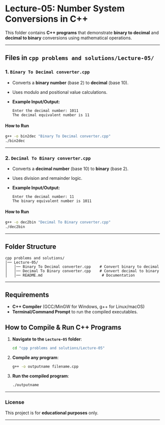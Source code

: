 
# **Lecture-05: Number System Conversions in C++**

This folder contains **C++ programs** that demonstrate **binary to decimal** and **decimal to binary** conversions using mathematical operations.

---

## **Files in `cpp problems and solutions/Lecture-05/`**

### **1. `Binary To Decimal converter.cpp`**
- Converts a **binary number** (base 2) to **decimal** (base 10).
- Uses modulo and positional value calculations.

- **Example Input/Output:**
  ```
  Enter the decimal number: 1011
  The decimal equivalent number is 11
  ```

#### **How to Run**
```sh
g++ -o bin2dec "Binary To Decimal converter.cpp"
./bin2dec
```

---

### **2. `Decimal To Binary converter.cpp`**
- Converts a **decimal number** (base 10) to **binary** (base 2).
- Uses division and remainder logic.

- **Example Input/Output:**
  ```
  Enter the decimal number: 11
  The binary equivalent number is 1011
  ```

#### **How to Run**
```sh
g++ -o dec2bin "Decimal To Binary converter.cpp"
./dec2bin
```

---

## **Folder Structure**
```
cpp problems and solutions/
│── Lecture-05/
│   │── Binary To Decimal converter.cpp    # Convert binary to decimal
│   │── Decimal To Binary converter.cpp    # Convert decimal to binary
│   │── README.md                           # Documentation
```

---

## **Requirements**
- **C++ Compiler** (GCC/MinGW for Windows, g++ for Linux/macOS)
- **Terminal/Command Prompt** to run the compiled executables.

## **How to Compile & Run C++ Programs**
1. **Navigate to the `Lecture-05` folder**:
   ```sh
   cd "cpp problems and solutions/Lecture-05"
   ```
2. **Compile any program**:
   ```sh
   g++ -o outputname filename.cpp
   ```
3. **Run the compiled program**:
   ```sh
   ./outputname
   ```

---

### **License**
This project is for **educational purposes** only.

---
